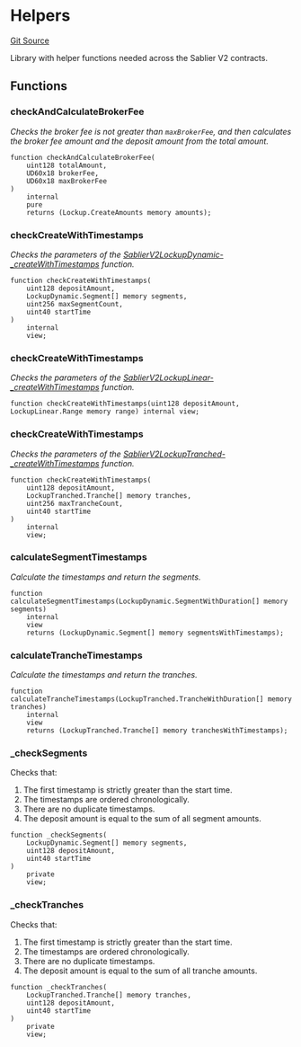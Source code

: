 # Helpers

[Git Source](https://github.com/sablier-labs/v2-core/blob/63113dc3fbe43438eb305663e0d6b74eefc15857/src/libraries/Helpers.sol)

Library with helper functions needed across the Sablier V2 contracts.

## Functions

### checkAndCalculateBrokerFee

_Checks the broker fee is not greater than `maxBrokerFee`, and then calculates the broker fee amount and the deposit
amount from the total amount._

```solidity
function checkAndCalculateBrokerFee(
    uint128 totalAmount,
    UD60x18 brokerFee,
    UD60x18 maxBrokerFee
)
    internal
    pure
    returns (Lockup.CreateAmounts memory amounts);
```

### checkCreateWithTimestamps

_Checks the parameters of the
[SablierV2LockupDynamic-\_createWithTimestamps](/docs/contracts/v2/reference/core/contract.SablierV2LockupLinear.md#_createwithtimestamps)
function._

```solidity
function checkCreateWithTimestamps(
    uint128 depositAmount,
    LockupDynamic.Segment[] memory segments,
    uint256 maxSegmentCount,
    uint40 startTime
)
    internal
    view;
```

### checkCreateWithTimestamps

_Checks the parameters of the
[SablierV2LockupLinear-\_createWithTimestamps](/docs/contracts/v2/reference/core/contract.SablierV2LockupLinear.md#_createwithtimestamps)
function._

```solidity
function checkCreateWithTimestamps(uint128 depositAmount, LockupLinear.Range memory range) internal view;
```

### checkCreateWithTimestamps

_Checks the parameters of the
[SablierV2LockupTranched-\_createWithTimestamps](/docs/contracts/v2/reference/core/contract.SablierV2LockupLinear.md#_createwithtimestamps)
function._

```solidity
function checkCreateWithTimestamps(
    uint128 depositAmount,
    LockupTranched.Tranche[] memory tranches,
    uint256 maxTrancheCount,
    uint40 startTime
)
    internal
    view;
```

### calculateSegmentTimestamps

_Calculate the timestamps and return the segments._

```solidity
function calculateSegmentTimestamps(LockupDynamic.SegmentWithDuration[] memory segments)
    internal
    view
    returns (LockupDynamic.Segment[] memory segmentsWithTimestamps);
```

### calculateTrancheTimestamps

_Calculate the timestamps and return the tranches._

```solidity
function calculateTrancheTimestamps(LockupTranched.TrancheWithDuration[] memory tranches)
    internal
    view
    returns (LockupTranched.Tranche[] memory tranchesWithTimestamps);
```

### \_checkSegments

Checks that:

1. The first timestamp is strictly greater than the start time.
2. The timestamps are ordered chronologically.
3. There are no duplicate timestamps.
4. The deposit amount is equal to the sum of all segment amounts.

```solidity
function _checkSegments(
    LockupDynamic.Segment[] memory segments,
    uint128 depositAmount,
    uint40 startTime
)
    private
    view;
```

### \_checkTranches

Checks that:

1. The first timestamp is strictly greater than the start time.
2. The timestamps are ordered chronologically.
3. There are no duplicate timestamps.
4. The deposit amount is equal to the sum of all tranche amounts.

```solidity
function _checkTranches(
    LockupTranched.Tranche[] memory tranches,
    uint128 depositAmount,
    uint40 startTime
)
    private
    view;
```
